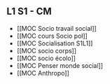 ## L1 S1 - CM
- [[MOC Socio travail social]]
- [[MOC cours Socio pol]]
- [[MOC Socialisation S1L1]]
- [[MOC socio corps]]
- [[MOC socio écolo]]
- [[MOC Penser monde social]]
- [[MOC Anthropo]]
